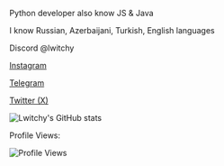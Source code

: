 Python developer also know JS & Java

I know Russian, Azerbaijani, Turkish, English languages

Discord @lwitchy

[Instagram](https://www.instagram.com/lwitchyyy/)

[Telegram](https://t.me/lwitchy)

[Twitter (X)](https://twitter.com/lwitchyy)

![Lwitchy's GitHub stats](https://github-readme-stats.vercel.app/api/top-langs/?username=Lwitchy&layout=compact&langs_count=7&theme=dracula)

Profile Views:

![Profile Views](https://count.getloli.com/get/@Lwitchy?theme=moebooru)
